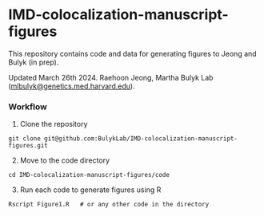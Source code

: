# IMD-colocalization-manuscript-figures
This repository contains code and data for generating figures to Jeong and Bulyk (in prep).

Updated March 26th 2024. Raehoon Jeong, Martha Bulyk Lab (mlbulyk@genetics.med.harvard.edu).

### Workflow
1) Clone the repository
```
git clone git@github.com:BulykLab/IMD-colocalization-manuscript-figures.git
```
2) Move to the code directory
```
cd IMD-colocalization-manuscript-figures/code
```
3) Run each code to generate figures using R
```
Rscript Figure1.R   # or any other code in the directory
```
